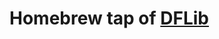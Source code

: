 # Homebrew tap of [DFLib](https://github.com/dflib)

<!-- project_table_start -->
<!-- project_table_end -->
